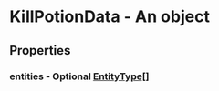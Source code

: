 

# KillPotionData - An object



## Properties



### entities - Optional [EntityType[]](EntityType[])

